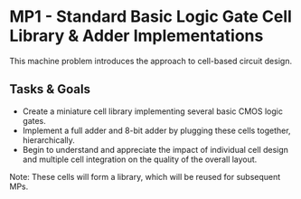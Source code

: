 # MP1 - Standard Basic Logic Gate Cell Library & Adder Implementations

This machine problem introduces the approach to cell-based circuit design. 

## Tasks & Goals 
* Create a miniature cell library implementing several basic CMOS logic gates. 
* Implement a full adder and 8-bit adder by plugging these cells together, hierarchically. 
* Begin to understand and appreciate the impact of individual cell design and multiple cell integration on the quality of the overall layout. 

Note: These cells will form a library, which will be reused for subsequent MPs. 

